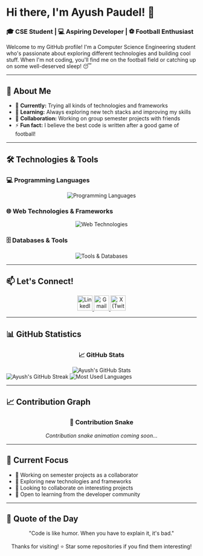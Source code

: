 # Hi there, I'm Ayush Paudel! 👋

### 🎓 CSE Student | 💻 Aspiring Developer | ⚽ Football Enthusiast

Welcome to my GitHub profile! I'm a Computer Science Engineering student who's passionate about exploring different technologies and building cool stuff. When I'm not coding, you'll find me on the football field or catching up on some well-deserved sleep! 😴

---

## 🚀 About Me

- 🎯 **Currently:** Trying all kinds of technologies and frameworks
- 🌱 **Learning:** Always exploring new tech stacks and improving my skills
- 👥 **Collaboration:** Working on group semester projects with friends
- ⚡ **Fun fact:** I believe the best code is written after a good game of football!

---

## 🛠️ Technologies & Tools

### 💻 Programming Languages
<p align="center">
  <img src="https://skillicons.dev/icons?i=python,js,cpp,c" alt="Programming Languages" />
</p>

### 🌐 Web Technologies & Frameworks
<p align="center">
  <img src="https://skillicons.dev/icons?i=react,flask,tailwind,html,css" alt="Web Technologies" />
</p>

### 🗄️ Databases & Tools
<p align="center">
  <img src="https://skillicons.dev/icons?i=postgres,git,github,vscode" alt="Tools & Databases" />
</p>

---

## 📫 Let's Connect!
<p align="center">
  <a href="https://linkedin.com/in/ayushpaudel" target="_blank">
    <img src="https://cdn.jsdelivr.net/gh/devicons/devicon/icons/linkedin/linkedin-original.svg" alt="LinkedIn" width="40" height="40"/>
  </a>
<a href="https://mail.google.com/mail/?view=cm&fs=1&to=ayushpaudel159@gmail.com" target="_blank">
  <img src="https://upload.wikimedia.org/wikipedia/commons/7/7e/Gmail_icon_%282020%29.svg" alt="Gmail" height="40"/>
</a>
<a href="https://x.com/ayush_jrr" target="_blank">
    <img src="https://cdn.simpleicons.org/x/FFFFFF" alt="X (Twitter)" width="40" height="40"/>
  </a>
</p>

---

## 📊 GitHub Statistics

<div align="center">
  
  ### 📈 GitHub Stats
  <img src="https://github-readme-stats.vercel.app/api?username=knightR1DER&show_icons=true&theme=tokyonight&hide_border=true&count_private=true" alt="Ayush's GitHub Stats" />
  </div>
  <div>
  <img src="https://github-readme-streak-stats.herokuapp.com/?user=knightR1DER&theme=dark&hide_border=true" alt="Ayush's GitHub Streak" />
  <img src="https://github-readme-stats.vercel.app/api/top-langs/?username=knightR1DER&layout=compact&theme=tokyonight&hide_border=true&count_private=true" alt="Most Used Languages" />
  
</div>

---

## 📈 Contribution Graph

<div align="center">
  
  ### 🐍 Contribution Snake
  <!-- Snake animation will be added later with GitHub Actions -->
  <p><em>Contribution snake animation coming soon...</em></p>
  
</div>

---

## 🎯 Current Focus

- 🔭 Working on semester projects as a collaborator
- 🌱 Exploring new technologies and frameworks
- 👯 Looking to collaborate on interesting projects
- 🤝 Open to learning from the developer community

---

## 💭 Quote of the Day
<div align="center">
"Code is like humor. When you have to explain it, it's bad."<br><br>
Thanks for visiting! ⭐ Star some repositories if you find them interesting!
</div>

